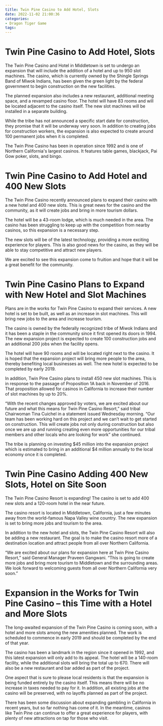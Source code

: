 ```yaml
---
title: Twin Pine Casino to Add Hotel, Slots
date: 2022-11-02 21:00:36
categories:
- Dragon Tiger Game
tags:
---
```



#  Twin Pine Casino to Add Hotel, Slots

The Twin Pine Casino and Hotel in Middletown is set to undergo an expansion that will include the addition of a hotel and up to 950 slot machines. The casino, which is currently owned by the Shingle Springs Band of Miwok Indians, has been given the green light by the federal government to begin construction on the new facilities.

The planned expansion also includes a new restaurant, additional meeting space, and a revamped casino floor. The hotel will have 83 rooms and will be located adjacent to the casino itself. The new slot machines will be installed in a separate building.

While the tribe has not announced a specific start date for construction, they promise that it will be underway very soon. In addition to creating jobs for construction workers, the expansion is also expected to create around 100 permanent jobs when it is completed.

The Twin Pine Casino has been in operation since 1992 and is one of Northern California's largest casinos. It features table games, blackjack, Pai Gow poker, slots, and bingo.

#  Twin Pine Casino to Add Hotel and 400 New Slots

The Twin Pine Casino recently announced plans to expand their casino with a new hotel and 400 new slots. This is great news for the casino and the community, as it will create jobs and bring in more tourism dollars.

The hotel will be a 43-room lodge, which is much needed in the area. The casino has been struggling to keep up with the competition from nearby casinos, so this expansion is a necessary step.

The new slots will be of the latest technology, providing a more exciting experience for players. This is also good news for the casino, as they will be able to stay competitive and attract new players.

We are excited to see this expansion come to fruition and hope that it will be a great benefit for the community.

#  Twin Pine Casino Plans to Expand with New Hotel and Slot Machines

Plans are in the works for Twin Pine Casino to expand their services. A new hotel is set to be built, as well as an increase in slot machines. This will bring new jobs to the area and increase tourism.

The casino is owned by the federally recognized tribe of Miwok Indians and it has been a staple in the community since it first opened its doors in 1994. The new expansion project is expected to create 100 construction jobs and an additional 200 jobs when the facility opens.

The hotel will have 90 rooms and will be located right next to the casino. It is hoped that the expansion project will bring more people to the area, thereby benefiting local businesses as well. The new hotel is expected to be completed by early 2019.

In addition, Twin Pine Casino plans to install 450 new slot machines. This is in response to the passage of Proposition 1A back in November of 2016. That proposition allowed for casinos in California to increase their number of slot machines by up to 20%.

“With the recent changes approved by voters, we are excited about our future and what this means for Twin Pine Casino Resort,” said tribal Chairwoman Tina Cuichel in a statement issued Wednesday morning. “Our team has been working hard on this project and we can’t wait to get started on construction. This will create jobs not only during construction but also once we are up and running creating even more opportunities for our tribal members and other locals who are looking for work” she continued.

The tribe is planning on investing $45 million into the expansion project which is estimated to bring in an additional $4 million annually to the local economy once it is completed.

#  Twin Pine Casino Adding 400 New Slots, Hotel on Site Soon

The Twin Pine Casino Resort is expanding! The casino is set to add 400 new slots and a 120-room hotel in the near future.

The casino resort is located in Middletown, California, just a few minutes away from the world-famous Napa Valley wine country. The new expansion is set to bring more jobs and tourism to the area.

In addition to the new hotel and slots, the Twin Pine Casino Resort will also be adding a new restaurant. The goal is to make the casino resort more of a destination location and attract people from all over Northern California.

“We are excited about our plans for expansion here at Twin Pine Casino Resort,” said General Manager Praveen Gangwani. “This is going to create more jobs and bring more tourism to Middletown and the surrounding areas. We look forward to welcoming guests from all over Northern California very soon.”

#  Expansion in the Works for Twin Pine Casino – this Time with a Hotel and More Slots

The long-awaited expansion of the Twin Pine Casino is coming soon, with a hotel and more slots among the new amenities planned. The work is scheduled to commence in early 2019 and should be completed by the end of that year.

The casino has been a landmark in the region since it opened in 1992, and this latest expansion will only add to its appeal. The hotel will be a 140-room facility, while the additional slots will bring the total up to 670. There will also be a new restaurant and bar added as part of the project.

One aspect that is sure to please local residents is that the expansion is being funded entirely by the casino itself. This means there will be no increase in taxes needed to pay for it. In addition, all existing jobs at the casino will be preserved, with no layoffs planned as part of the project.

There has been some discussion about expanding gambling in California in recent years, but so far nothing has come of it. In the meantime, casinos like Twin Pine can continue to offer a great experience for players, with plenty of new attractions on tap for those who visit.